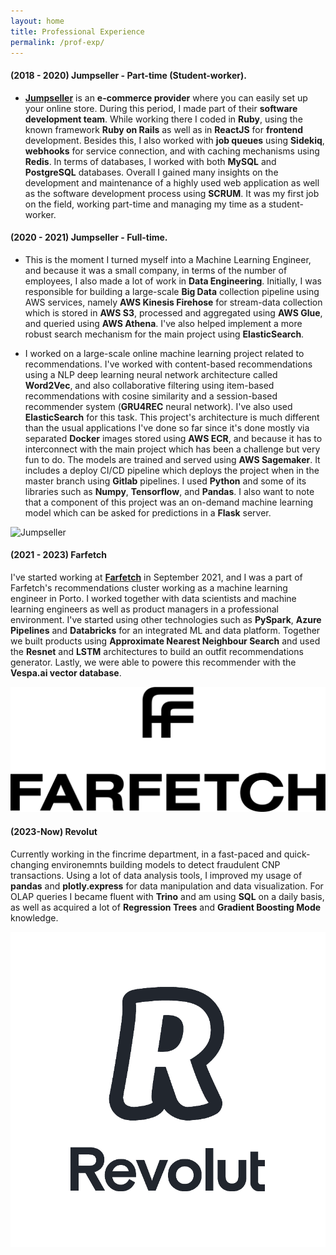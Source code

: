 ```yaml
---
layout: home
title: Professional Experience
permalink: /prof-exp/
---
```



#### (2018 - 2020) Jumpseller - Part-time (Student-worker).

- [**Jumpseller**](https://jumpseller.com/) is an **e-commerce provider** where you can easily set up your online store. During this period, I made part of their **software development team**. While working there I coded in **Ruby**, using the known framework **Ruby on Rails** as well as in **ReactJS** for **frontend** development. Besides this, I also worked with **job queues** using **Sidekiq**, **webhooks** for service connection, and with caching mechanisms using **Redis**. In terms of databases, I worked with both **MySQL** and **PostgreSQL** databases. Overall I gained many insights on the development and maintenance of a highly used web application as well as the software development process using **SCRUM**. It was my first job on the field, working part-time and managing my time as a student-worker.

#### (2020 - 2021) Jumpseller - Full-time.

- This is the moment I turned myself into a Machine Learning Engineer, and because it was a small company, in terms of the number of employees, I also made a lot of work in **Data Engineering**.
Initially, I was responsible for building a large-scale **Big Data** collection pipeline using AWS services, namely **AWS Kinesis Firehose** for stream-data collection which is stored in **AWS S3**, processed and aggregated using **AWS Glue**, and queried using **AWS Athena**.
I've also helped implement a more robust search mechanism for the main project using **ElasticSearch**.

- I worked on a large-scale online machine learning project related to recommendations.
I've worked with content-based recommendations using a NLP deep learning neural network architecture called **Word2Vec**, and also collaborative filtering using item-based recommendations
with cosine similarity and a session-based recommender system (**GRU4REC** neural network). I've also used **ElasticSearch** for this task.
This project's architecture is much different than the usual applications I've done so far since it's done mostly via separated **Docker** images stored using **AWS ECR**, and because
it has to interconnect with the main project which has been a challenge but very fun to do. The models are trained and served using **AWS Sagemaker**. It includes a deploy CI/CD pipeline which deploys the project when in the master branch using **Gitlab** pipelines.
I used **Python** and some of its libraries such as **Numpy**, **Tensorflow**, and **Pandas**. I also want to note that a component of this project was an on-demand machine learning model which can be asked for predictions in a **Flask** server.

![Jumpseller](/assets/img/prof-exp/jumpseller.jpg)

#### (2021 - 2023) Farfetch

I've started working at [**Farfetch**](https://www.farfetch.com) in September 2021, and I was a part of Farfetch's recommendations cluster working as a machine learning engineer in Porto.
I worked together with data scientists and machine learning engineers as well as product
managers in a professional environment.
I've started using other technologies such as **PySpark**, **Azure Pipelines** and **Databricks** for an integrated ML and data platform.
Together we built products using **Approximate Nearest Neighbour Search** and used the **Resnet** and **LSTM** architectures to build an outfit recommendations generator. Lastly, we were able to powere this recommender with the **Vespa.ai vector database**.

![Farfetch](/assets/img/prof-exp/farfetch.png)



#### (2023-Now) Revolut


Currently working in the fincrime department, in a fast-paced and quick-changing environemnts building models
to detect fraudulent CNP transactions. Using a lot of data analysis tools, I improved my usage of **pandas** and **plotly.express** for data manipulation
and data visualization.
For OLAP queries I became fluent with **Trino** and am using **SQL** on a daily basis, as well as acquired a lot of **Regression Trees** and **Gradient Boosting Mode** knowledge.

![Revolut](/assets/img/prof-exp/revolut.png)